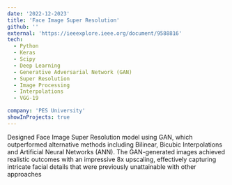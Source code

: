 ```yaml
---
date: '2022-12-2023'
title: 'Face Image Super Resolution'
github: ''
external: 'https://ieeexplore.ieee.org/document/9588816'
tech:
  - Python
  - Keras
  - Scipy
  - Deep Learning
  - Generative Adversarial Network (GAN)
  - Super Resolution
  - Image Processing
  - Interpolations
  - VGG-19

company: 'PES University'
showInProjects: true
---
```


Designed Face Image Super Resolution model using GAN, which outperformed alternative methods including Bilinear, Bicubic Interpolations and Artificial Neural Networks (ANN). The GAN-generated images achieved realistic outcomes with an impressive 8x upscaling, effectively capturing intricate facial details that were previously unattainable with other approaches